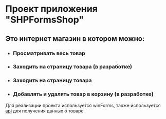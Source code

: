 # Проект приложения "SHPFormsShop"
## Это интернет магазин в котором можно:
- ### Просматривать весь товар 
- ### Заходить на страницу товара (в разработке)
- ### Заходить на страницу товара 
- ### Добавлять и удалять товар в корзину (в разработке)

Для реализации проекта используется winForms, также используется [api](https://fakestoreapi.com/) для получения данных  о товаре


